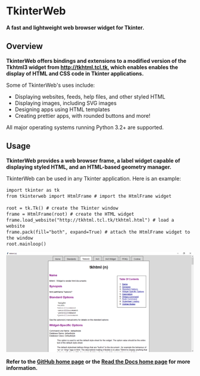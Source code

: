 # TkinterWeb 
**A fast and lightweight web browser widget for Tkinter.**

## Overview
**TkinterWeb offers bindings and extensions to a modified version of the Tkhtml3 widget from http://tkhtml.tcl.tk, which enables enables the display of HTML and CSS code in Tkinter applications.** 

Some of TkinterWeb's uses include:

- Displaying websites, feeds, help files, and other styled HTML
- Displaying images, including SVG images
- Designing apps using HTML templates
- Creating prettier apps, with rounded buttons and more!

All major operating systems running Python 3.2+ are supported. 

## Usage
**TkinterWeb provides a web browser frame, a label widget capable of displaying styled HTML, and an HTML-based geometry manager.**

TkinterWeb can be used in any Tkinter application. Here is an example:
```
import tkinter as tk
from tkinterweb import HtmlFrame # import the HtmlFrame widget

root = tk.Tk() # create the Tkinter window
frame = HtmlFrame(root) # create the HTML widget
frame.load_website("http://tkhtml.tcl.tk/tkhtml.html") # load a website
frame.pack(fill="both", expand=True) # attach the HtmlFrame widget to the window
root.mainloop()
```
![Output](https://raw.githubusercontent.com/Andereoo/TkinterWeb/main/images/tkinterweb-tkhtml.png)

**Refer to the [GitHub home page](https://github.com/Andereoo/TkinterWeb) or the [Read the Docs home page](https://tkinterweb.readthedocs.io/en/latest/) for more information.**
